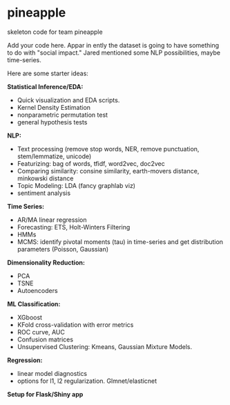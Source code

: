 # pineapple
skeleton code for team pineapple

Add your code here. Appar in ently the dataset is going to have something to do with "social impact."
Jared mentioned some NLP possibilities, maybe time-series. 

Here are some starter ideas:

**Statistical Inference/EDA:**
 - Quick visualization and EDA scripts.
 - Kernel Density Estimation
 - nonparametric permutation test
 - general hypothesis tests

**NLP:**
 - Text processing (remove stop words, NER, remove punctuation, stem/lemmatize, unicode)
 - Featurizing: bag of words, tfidf, word2vec, doc2vec
 - Comparing similarity: consine similarity, earth-movers distance, minkowski distance
 - Topic Modeling: LDA (fancy graphlab viz)
 - sentiment analysis
 
**Time Series:**
 - AR/MA linear regression
 - Forecasting: ETS, Holt-Winters Filtering
 - HMMs
 - MCMS: identify pivotal moments (tau) in time-series and get distribution parameters (Poisson, Gaussian)
 
**Dimensionality Reduction:**
- PCA
- TSNE
- Autoencoders

**ML Classification:**
 - XGboost
 - KFold cross-validation with error metrics
 - ROC curve, AUC
 - Confusion matrices
 - Unsupervised Clustering: Kmeans, Gaussian Mixture Models.
 
**Regression:**
 - linear model diagnostics
 - options for l1, l2 regularization. Glmnet/elasticnet
 
**Setup for Flask/Shiny app**
 

 

